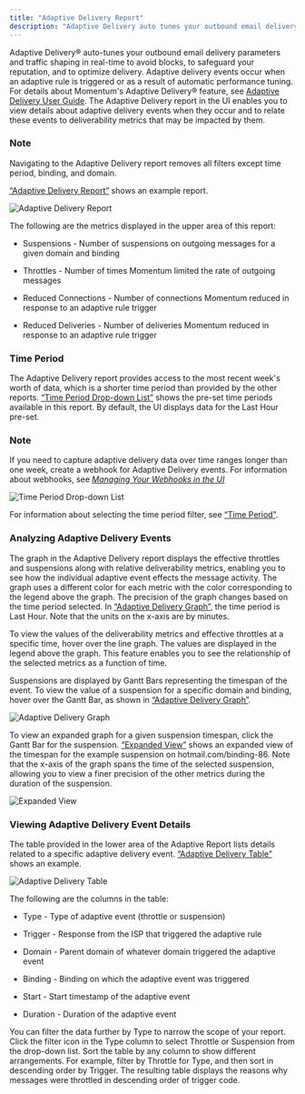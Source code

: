 ```yaml
---
title: "Adaptive Delivery Report"
description: "Adaptive Delivery auto tunes your outbound email delivery parameters and traffic shaping in real time to avoid blocks to safeguard your reputation and to optimize delivery Adaptive delivery events occur when an adaptive rule is triggered or as a result of automatic performance tuning For details about Momentum's Adaptive Delivery..."
---
```


Adaptive Delivery® auto-tunes your outbound email delivery parameters and traffic shaping in real-time to avoid blocks, to safeguard your reputation, and to optimize delivery. Adaptive delivery events occur when an adaptive rule is triggered or as a result of automatic performance tuning. For details about Momentum's Adaptive Delivery® feature, see [Adaptive Delivery User Guide](/momentum/3/3-ad). The Adaptive Delivery report in the UI enables you to view details about adaptive delivery events when they occur and to relate these events to deliverability metrics that may be impacted by them.

### Note

Navigating to the Adaptive Delivery report removes all filters except time period, binding, and domain.

[“Adaptive Delivery Report”](/momentum/4/web-ui-reports-adaptive-delivery#figure_adaptive_report) shows an example report.

<a name="figure_adaptive_report"></a> 


![Adaptive Delivery Report](images/adaptive_report.png)

The following are the metrics displayed in the upper area of this report:

*   Suspensions - Number of suspensions on outgoing messages for a given domain and binding

*   Throttles - Number of times Momentum limited the rate of outgoing messages

*   Reduced Connections - Number of connections Momentum reduced in response to an adaptive rule trigger

*   Reduced Deliveries - Number of deliveries Momentum reduced in response to an adaptive rule trigger

### <a name="web-ui.reports.adaptive.time"></a> Time Period

The Adaptive Delivery report provides access to the most recent week's worth of data, which is a shorter time period than provided by the other reports. [“Time Period Drop-down List”](/momentum/4/web-ui-reports-adaptive-delivery#figure_adaptive_time) shows the pre-set time periods available in this report. By default, the UI displays data for the Last Hour pre-set.

### Note

If you need to capture adaptive delivery data over time ranges longer than one week, create a webhook for Adaptive Delivery events. For information about webhooks, see [*Managing Your Webhooks in the UI*](/momentum/4/web-ui-webhooks) 

<a name="figure_adaptive_time"></a> 


![Time Period Drop-down List](images/adaptive_time.png)

For information about selecting the time period filter, see [“Time Period”](/momentum/4/web-ui-reports#web-ui.reports.select.time).

### <a name="web-ui.reports.analyzing.adaptive.events"></a> Analyzing Adaptive Delivery Events

The graph in the Adaptive Delivery report displays the effective throttles and suspensions along with relative deliverability metrics, enabling you to see how the individual adaptive event effects the message activity. The graph uses a different color for each metric with the color corresponding to the legend above the graph. The precision of the graph changes based on the time period selected. In [“Adaptive Delivery Graph”](/momentum/4/web-ui-reports-adaptive-delivery#figure_suspension_detail), the time period is Last Hour. Note that the units on the x-axis are by minutes.

To view the values of the deliverability metrics and effective throttles at a specific time, hover over the line graph. The values are displayed in the legend above the graph. This feature enables you to see the relationship of the selected metrics as a function of time.

Suspensions are displayed by Gantt Bars representing the timespan of the event. To view the value of a suspension for a specific domain and binding, hover over the Gantt Bar, as shown in [“Adaptive Delivery Graph”](/momentum/4/web-ui-reports-adaptive-delivery#figure_suspension_detail).

<a name="figure_suspension_detail"></a> 


![Adaptive Delivery Graph](images/suspension_detail.png)

To view an expanded graph for a given suspension timespan, click the Gantt Bar for the suspension. [“Expanded View”](/momentum/4/web-ui-reports-adaptive-delivery#figure_suspension_detailed) shows an expanded view of the timespan for the example suspension on hotmail.com/binding-86\. Note that the x-axis of the graph spans the time of the selected suspension, allowing you to view a finer precision of the other metrics during the duration of the suspension.

<a name="figure_suspension_detailed"></a> 


![Expanded View](images/suspension_detailed.png)

### <a name="web-ui.reports.viewing.adaptive.details"></a> Viewing Adaptive Delivery Event Details

The table provided in the lower area of the Adaptive Report lists details related to a specific adaptive delivery event. [“Adaptive Delivery Table”](/momentum/4/web-ui-reports-adaptive-delivery#figure_adaptive_details) shows an example.

<a name="figure_adaptive_details"></a> 


![Adaptive Delivery Table](images/adaptive_details.png)

The following are the columns in the table:

*   Type - Type of adaptive event (throttle or suspension)

*   Trigger - Response from the ISP that triggered the adaptive rule

*   Domain - Parent domain of whatever domain triggered the adaptive event

*   Binding - Binding on which the adaptive event was triggered

*   Start - Start timestamp of the adaptive event

*   Duration - Duration of the adaptive event

You can filter the data further by Type to narrow the scope of your report. Click the filter icon in the Type column to select Throttle or Suspension from the drop-down list. Sort the table by any column to show different arrangements. For example, filter by Throttle for Type, and then sort in descending order by Trigger. The resulting table displays the reasons why messages were throttled in descending order of trigger code.